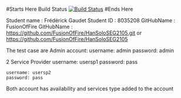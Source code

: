#Starts Here
Build Status
[![Build
Status](https://circleci.com/gh/FusionOfFire/HanSoloSEG2105.png?branch=master)](https://circleci.com/gh/FusionOfFire/HanSoloSEG2105)
#Ends Here


Student name	: Frédérick Gaudet
Student ID		: 8035208
GitHubName		: FusionOfFire
GitHubName		: https://github.com/FusionOfFire/HanSoloSEG2105.git or https://github.com/FusionOfFire/HanSoloSEG2105

The test case are
Admin account: 
	username: admin
	password: admin
	
2 Service Provider
	username: usersp1
	password: pass
	
	username: usersp2
	password: pass
	
Both account has availability and services type added to the account
	